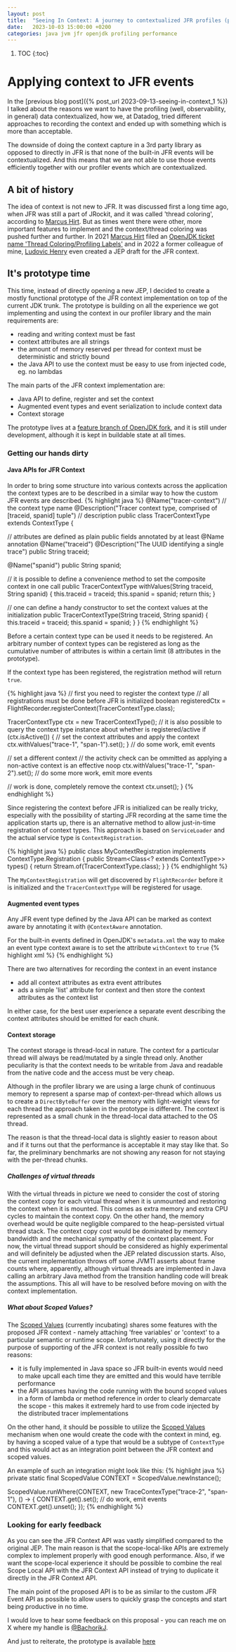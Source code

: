 ```yaml
---
layout: post
title:  "Seeing In Context: A journey to contextualized JFR profiles (part 2)"
date:   2023-10-03 15:00:00 +0200
categories: java jvm jfr openjdk profiling performance
---
```


1. TOC
{:toc}

# Applying context to JFR events

In the [previous blog post]({% post_url 2023-09-13-seeing-in-context_1 %}) I talked about the reasons we want to have
the profiling (well, observability, in general) data contextualized, how we, at Datadog, tried different approaches to
recording the context and ended up with something which is more than acceptable.

The downside of doing the context capture in a 3rd party library as opposed to directly in JFR is that none of the built-in
JFR events will be contextualized. And this means that we are not able to use those events efficiently together with our
profiler events which are contextualized.

## A bit of history

The idea of context is not new to JFR. It was discussed first a long time ago, when JFR was still a part of JRockit, 
and it was called 'thread coloring', according to [Marcus Hirt](https://hirt.se). But as times went there were other, 
more important features to implement and the context/thread coloring was pushed further and further. In 2021 [Marcus Hirt](https://hirt.se)
filed an [OpenJDK ticket name 'Thread Coloring/Profiling Labels'](https://bugs.openjdk.org/browse/JDK-8264516) and in 
2022 a former colleague of mine, [Ludovic Henry](https://blog.ludovic.dev/) even created a JEP draft for the JFR context.

## It's prototype time

This time, instead of directly opening a new JEP, I decided to create a mostly functional prototype of the JFR context
implementation on top of the current JDK trunk. The prototype is building on all the experience we got implementing and
using the context in our profiler library and the main requirements are:
- reading and writing context must be fast
- context attributes are all strings 
- the amount of memory reserved per thread for context must be deterministic and strictly bound
- the Java API to use the context must be easy to use from injected code, eg. no lambdas

The main parts of the JFR context implementation are:
- Java API to define, register and set the context
- Augmented event types and event serialization to include context data
- Context storage

The prototype lives at a [feature branch of OpenJDK fork](https://github.com/DataDog/openjdk-jdk/tree/jb/jfr_context), 
and it is still under development, although it is kept in buildable state at all times.

### Getting our hands dirty
#### Java APIs for JFR Context
In order to bring some structure into various contexts across the application the context types are to be described in
a similar way to how the custom JFR events are described.
{% highlight java %}
@Name("tracer-context") // the context type name
@Description("Tracer context type, comprised of [traceid, spanid] tuple") // description
public class TracerContextType extends ContextType {

  // attributes are defined as plain public fields annotated by at least @Name annotation
  @Name("traceid")
  @Description("The UUID identifying a single trace")
  public String traceid;

  @Name("spanid")
  public String spanid;

  // it is possible to define a convenience method to set the composite context in one call
  public TracerContextType withValues(String traceid, String spanid) {
    this.traceid = traceid;
    this.spanid = spanid;
    return this;
  }

  // one can define a handy constructor to set the context values at the initialization
  public TracerContextType(String traceid, String spanid) {
    this.traceid = traceid;
    this.spanid = spanid;
  }
}
{% endhighlight %}

Before a certain context type can be used it needs to be registered. An arbitrary number of context types can be 
registered as long as the cumulative number of attributes is within a certain limit (8 attributes in the prototype).

If the context type has been registered, the registration method will return `true`. 

{% highlight java %}
// first you need to register the context type
// all registrations must be done before JFR is initialized
boolean registeredCtx = FlightRecorder.registerContext(TracerContextType.class);

TracerContextType ctx = new TracerContextType();
// it is also possible to query the context type instance about whether is registered/active
if (ctx.isActive()) {
  // set the context attributes and apply the context 
  ctx.withValues("trace-1", "span-1").set();
}
// do some work, emit events

// set a different context
// the activity check can be ommitted as applying a non-active context is an effective noop 
ctx.withValues("trace-1", "span-2").set();
// do some more work, emit more events

// work is done, completely remove the context
ctx.unset();
}
{% endhighlight %}

Since registering the context before JFR is initialized can be really tricky, especially with the possibility of starting
JFR recording at the same time the application starts up, there is an alternative method to allow just-in-time registration
of context types.
This approach is based on `ServiceLoader` and the actual service type is `ContextRegistration`.

{% highlight java %}
public class MyContextRegistration implements ContextType.Registration {
  public Stream<Class<? extends ContextType>> types() {
    return Stream.of(TracerContextType.class);
  }
}
{% endhighlight %}

The `MyContextRegistration` will get discovered by `FlightRecorder` before it is initialized and the `TracerContextType`
will be registered for usage.

#### Augmented event types
Any JFR event type defined by the Java API can be marked as context aware by annotating it with `@ContextAware` annotation.

For the built-in events defined in OpenJDK's `metadata.xml` the way to make an event type context aware is to set the 
attribute `withContext` to `true`
{% highlight xml %}
<Event name="JavaMonitorEnter" category="Java Application" label="Java Monitor Blocked" thread="true" stackTrace="true" withContext="true">
  <Field type="Class" name="monitorClass" label="Monitor Class" />
  <Field type="Thread" name="previousOwner" label="Previous Monitor Owner" />
  <Field type="ulong" contentType="address" name="address" label="Monitor Address" relation="JavaMonitorAddress" />
</Event>
{% endhighlight %}

There are two alternatives for recording the context in an event instance
- add all context attributes as extra event attributes
- ads a simple 'list' attribute for context and then store the context attributes as the context list

In either case, for the best user experience a separate event describing the context attributes should be emitted for
each chunk.

#### Context storage

The context storage is thread-local in nature. The context for a particular thread will always be read/mutated by 
a single thread only. Another peculiarity is that the context needs to be writable from Java and readable from the native
code and the access must be very cheap. 

Although in the profiler library we are using a large chunk of continuous memory to represent a sparse map of context-per-thread
which allows us to create a `DirectByteBuffer` over the memory with light-weight views for each thread the approach taken
in the prototype is different. The context is represented as a small chunk in the thread-local data attached to the OS thread.

The reason is that the thread-local data is slightly easier to reason about and if it turns out that the performance is 
acceptable it may stay like that. So far, the preliminary benchmarks are not showing any reason for not staying with the
per-thread chunks.

##### Challenges of virtual threads

With the virtual threads in picture we need to consider the cost of storing the context copy for each virtual thread
when it is unmounted and restoring the context when it is mounted. This comes as extra memory and extra CPU cycles 
to maintain the context copy. On the other hand, the memory overhead would be quite negligible compared to the heap-persisted
virtual thread stack. The context copy cost would be dominated by memory bandwidth and the mechanical sympathy of the
context placement. For now, the virtual thread support should be considered as highly experimental and will definitely
be adjusted when the JEP related discussion starts. Also, the current implementation throws off some JVMTI asserts about
frame counts where, apparently, although virtual threads are implemented in Java calling an arbitrary Java method from
the transition handling code will break the assumptions. This all will have to be resolved before moving on with the context
implementation.

##### What about Scoped Values?

The [Scoped Values](https://openjdk.org/jeps/429) (currently incubating) shares some features with the proposed JFR context -
namely attaching 'free variables' or 'context' to a particular semantic or runtime scope. Unfortunately, using it directly
for the purpose of supporting of the JFR context is not really possible fo two reasons:
- it is fully implemented in Java space so JFR built-in events would need to make upcall each time they are emitted and this
  would have terrible performance
- the API assumes having the code running with the bound scoped values in a form of lambda or method reference in order to
  clearly demarcate the scope - this makes it extremely hard to use from code injected by the distributed tracer implementations

On the other hand, it should be possible to utilize the [Scoped Values](https://openjdk.org/jeps/429) mechanism when one would
create the code with the context in mind, eg. by having a scoped value of a type that would be a subtype of `ContextType`
and this would act as an integration point between the JFR context and scoped values. 

An example of such an integration might look like this:
{% highlight java %}
private static final ScopedValue<TracerContextType> CONTEXT = ScopedValue.newInstance();

ScopedValue.runWhere(CONTEXT, new TraceContexType("trace-2", "span-1"), () -> {
  CONTEXT.get().set();
  // do work, emit events
  CONTEXT.get().unset();
});
{% endhighlight %}


### Looking for early feedback

As you can see the JFR Context API was vastly simplified compared to the original JEP. The main reason is that the scope-local-like
APIs are extremely complex to implement properly with good enough performance. Also, if we want the scope-local experience
it should be possible to combine the real Scope Local API with the JFR Context API instead of trying to duplicate it directly
in the JFR Context API.

The main point of the proposed API is to be as similar to the custom JFR Event API as possible to allow users to quickly 
grasp the concepts and start being productive in no time.

I would love to hear some feedback on this proposal - you can reach me on X where my handle is [@BachorikJ](https://twitter.com/BachorikJ).

And just to reiterate, the prototype is available [here](https://github.com/DataDog/openjdk-jdk/tree/jb/jfr_context)

